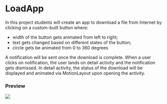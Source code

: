 # LoadApp

In this project students will create an app to download a file from Internet by clicking on a custom-built button where:
 - width of the button gets animated from left to right;
 - text gets changed based on different states of the button;
 - circle gets be animated from 0 to 360 degrees

A notification will be sent once the download is complete. 
When a user clicks on notification, the user lands on detail activity and the notification gets dismissed. 
In detail activity, the status of the download will be displayed and animated via MotionLayout upon opening the activity.


### Preview


<img src="./Preview/app_preview.gif"/>
